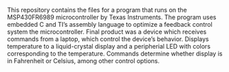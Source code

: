 This repository contains the files for a program that runs on the MSP430FR6989 microcontroller by Texas Instruments. The program uses embedded C and TI’s assembly language to optimize a feedback control system the microcontroller. Final product was a device which receives commands from a laptop, which control the device’s behavior. Displays temperature to a liquid-crystal display and a peripherial LED with colors corresponding to the temperature. Commands determine whether display is in Fahrenheit or Celsius, among other control options. 
